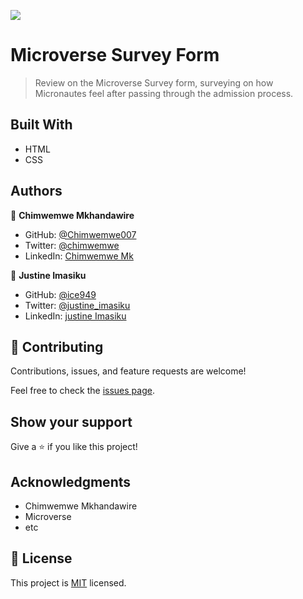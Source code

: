 ![](https://img.shields.io/badge/Microverse-blueviolet)

# Microverse Survey Form

> Review on the Microverse Survey form, surveying on how Micronautes feel after passing through the admission process.


## Built With

- HTML
- CSS



## Authors

👤 **Chimwemwe Mkhandawire**

- GitHub: [@Chimwemwe007](https://github.com/githubhandle)
- Twitter: [@chimwemwe](https://twitter.com/twitterhandle)
- LinkedIn: [Chimwemwe Mk](https://linkedin.com/in/linkedinhandle)


👤 **Justine Imasiku**

- GitHub: [@ice949](https://github.com/ice949)
- Twitter: [@justine_imasiku](https://twitter.com/twitterhandle)
- LinkedIn: [justine Imasiku](https://linkedin.com/in/linkedinhandle)

## 🤝 Contributing

Contributions, issues, and feature requests are welcome!

Feel free to check the [issues page](../../issues/).

## Show your support

Give a ⭐️ if you like this project!

## Acknowledgments

- Chimwemwe Mkhandawire
- Microverse
- etc

## 📝 License

This project is [MIT](./MIT.md) licensed.
